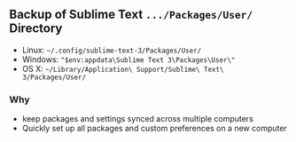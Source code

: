 ## Backup of Sublime Text `.../Packages/User/` Directory

- Linux: `~/.config/sublime-text-3/Packages/User/`
- Windows: `"$env:appdata\Sublime Text 3\Packages\User\"`
- OS X: `~/Library/Application\ Support/Sublime\ Text\ 3/Packages/User/`

### Why

- keep packages and settings synced across multiple computers
- Quickly set up all packages and custom preferences on a new computer

